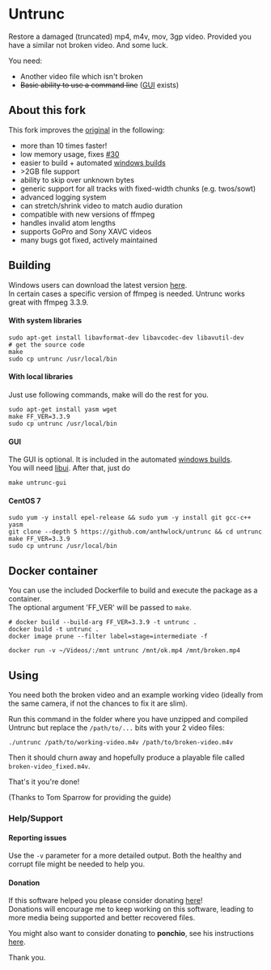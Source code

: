 Untrunc
=======

Restore a damaged (truncated) mp4, m4v, mov, 3gp video. Provided you have a similar not broken video. And some luck.

You need:

* Another video file which isn't broken
* ~~Basic ability to use a command line~~ ([GUI](#GUI) exists)

## About this fork
This fork improves the [original](https://github.com/ponchio/untrunc) in the following:
* more than 10 times faster!
* low memory usage, fixes [#30](https://github.com/ponchio/untrunc/issues/30#issuecomment-143744821)
* easier to build + automated [windows builds](https://github.com/anthwlock/untrunc/releases/latest)
* \>2GB file support
* ability to skip over unknown bytes
* generic support for all tracks with fixed-width chunks (e.g. twos/sowt)
* advanced logging system
* can stretch/shrink video to match audio duration
* compatible with new versions of ffmpeg
* handles invalid atom lengths
* supports GoPro and Sony XAVC videos
* many bugs got fixed, actively maintained

## Building

Windows users can download the latest version [here](https://github.com/anthwlock/untrunc/releases/latest).\
In certain cases a specific version of ffmpeg is needed. Untrunc works great with ffmpeg 3.3.9.

#### With system libraries

	sudo apt-get install libavformat-dev libavcodec-dev libavutil-dev
	# get the source code
	make
	sudo cp untrunc /usr/local/bin

#### With local libraries

Just use following commands, make will do the rest for you.

	sudo apt-get install yasm wget
	make FF_VER=3.3.9
	sudo cp untrunc /usr/local/bin

#### GUI

The GUI is optional. It is included in the automated [windows builds](https://github.com/anthwlock/untrunc/releases/latest).\
You will need [libui](https://github.com/andlabs/libui). After that, just do

	make untrunc-gui

#### CentOS 7

	sudo yum -y install epel-release && sudo yum -y install git gcc-c++ yasm
	git clone --depth 5 https://github.com/anthwlock/untrunc && cd untrunc
	make FF_VER=3.3.9
	sudo cp untrunc /usr/local/bin

## Docker container

You can use the included Dockerfile to build and execute the package as a container.\
The optional argument 'FF_VER' will be passed to `make`.

	# docker build --build-arg FF_VER=3.3.9 -t untrunc .
	docker build -t untrunc .
	docker image prune --filter label=stage=intermediate -f

	docker run -v ~/Videos/:/mnt untrunc /mnt/ok.mp4 /mnt/broken.mp4

## Using

You need both the broken video and an example working video (ideally from the same camera, if not the chances to fix it are slim).

Run this command in the folder where you have unzipped and compiled Untrunc but replace the `/path/to/...` bits with your 2 video files:

	./untrunc /path/to/working-video.m4v /path/to/broken-video.m4v

Then it should churn away and hopefully produce a playable file called `broken-video_fixed.m4v`.

That's it you're done!

(Thanks to Tom Sparrow for providing the guide)


### Help/Support

#### Reporting issues
Use the `-v` parameter for a more detailed output. Both the healthy and corrupt file might be needed to help you.

#### Donation
If this software helped you please consider donating [here](https://www.paypal.me/anthwlock)!\
Donations will encourage me to keep working on this software, leading to more media being supported and better recovered files.

You might also want to consider donating to **ponchio**, see his instructions [here](https://github.com/ponchio/untrunc#helpsupport).

Thank you.
